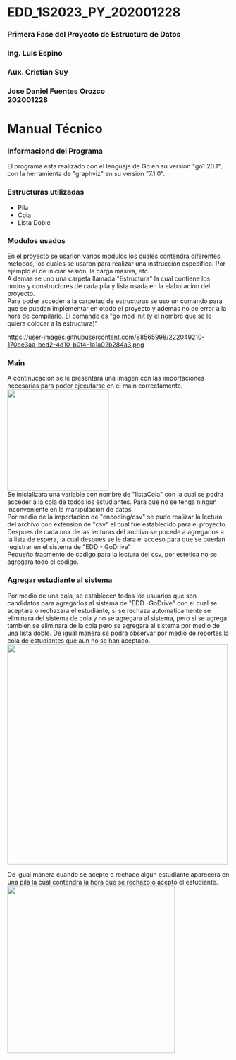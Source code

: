 # EDD_1S2023_PY_202001228
### Primera Fase del Proyecto de Estructura de Datos
### Ing. Luis Espino 
### Aux. Cristian Suy
### Jose Daniel  Fuentes Orozco<br>202001228

# Manual  Técnico
### Informaciond del Programa
El programa esta realizado con el lenguaje de Go en su version "go1.20.1", con la herramienta de "graphviz" en su version "7.1.0".

### Estructuras utilizadas
* Pila
* Cola
* Lista Doble

### Modulos usados
En el proyecto se usarion varios modulos los cuales contendra diferentes metodos, los cuales se usaron para realizar una instrucción especifica. Por ejemplo el de iniciar sesión, la carga masiva, etc. <br>
A demas se uno una carpeta llamada "Estructura" la cual contiene los nodos y constructores de cada pila y lista usada en la elaboracion del proyecto.
<br>
Para poder acceder a la carpetad de estructuras se uso un comando para que se puedan implementar en otodo el proyecto y ademas no de error a la hora de compilarlo. El comando es "go mod init (y el nombre que se le quiera colocar a la estructura)" 
<br>

https://user-images.githubusercontent.com/88565998/222049210-170be3aa-bed2-4d10-b0f4-1a1a02b284a3.png


### Main
A continucacion se le presentará una imagen con las importaciones necesarias para poder ejecutarse en el main correctamente. <br>
<img align='center' src="https://user-images.githubusercontent.com/88565998/222045149-f0c93349-8911-42c2-8797-9892f8f97766.png" width="230"><br>
Se inicializara una variable con nombre de "listaCola" con la cual se podra acceder a la cola de todos los estudiantes. Para que no se tenga ningun inconveniente en la manipulacion de datos. <br>
Por medio de la importacion de "encoding/csv" se pudo realizar la lectura del archivo con extension de "csv" el cual fue establecido para el proyecto. Despues de cada una de las lecturas del archivo se pocede a agregarlos a la lista de espera, la cual despues se le dara el acceso para que se puedan registrar en el sistema de "EDD - GoDrive"<br>
Pequeño fracmento de codigo para la lectura del csv, por estetica no se agregara todo el codigo.<br>



### Agregar estudiante al sistema
Por medio de una cola, se establecen todos los usuarios que son candidatos para agregarlos al sistema de "EDD -GoDrive" con el cual se aceptara o rechazara el estudiante, si se rechaza automaticamente se eliminara del sistema de cola y no se agregara al sistema, pero si se agrega tambien se eliminara de la cola pero se agregara al sistema por medio de una lista doble. 
De igual manera se podra observar por medio de reportes la cola de estudiantes que aun no se han aceptado. <br>
<img align='center' src="https://user-images.githubusercontent.com/88565998/222048047-273014bf-d57d-4bbe-ac74-f9bba0d2e752.png" width="500"><br>

De igual manera cuando se acepte o rechace algun estudiante aparecera en una pila la cual contendra la hora que se rechazo o acepto el estudiante.<br>
<img align='center' src="https://user-images.githubusercontent.com/88565998/222048860-43108232-c14b-4b7f-97fe-2560b4b30d0e.png" width="380"><br>


